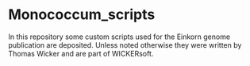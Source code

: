 # Monococcum_scripts
In this repository some custom scripts used for the Einkorn genome publication are deposited. Unless noted otherwise they were written by Thomas Wicker and are part of WICKERsoft.
